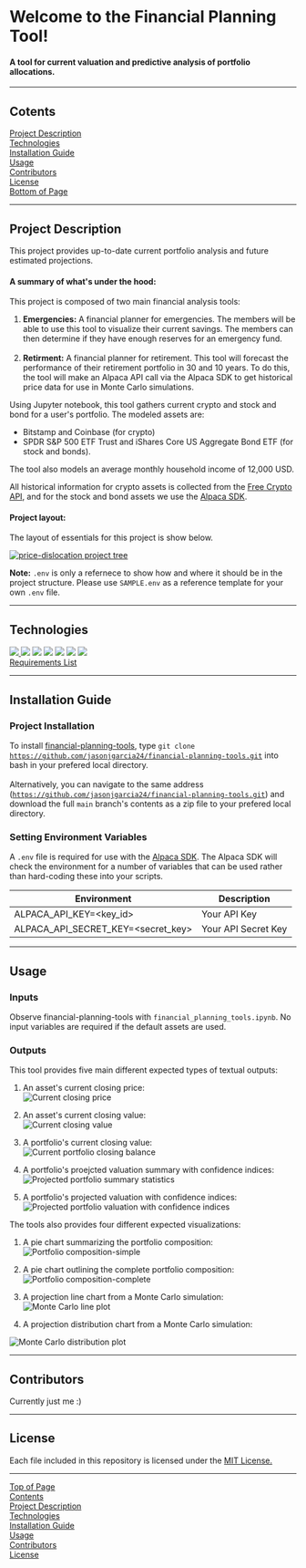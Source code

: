 # <a id="Top-of-Page"> Welcome to the Financial Planning Tool!</a>
#### A tool for current valuation and predictive analysis of portfolio allocations.

***
## <a id="Contents">Cotents</a>
[Project Description](#Project-Description)<br>
[Technologies](#Technologies)<br>
[Installation Guide](#Installation-Guide)<br>
[Usage](#Usage)<br>
[Contributors](#Contributors)<br>
[License](#License)<br>
[Bottom of Page](#Bottom-of-Page)<br>

***
## <a id="Project-Description">Project Description</a>
This project provides up-to-date current portfolio analysis and future estimated projections.

#### A summary of what's under the hood:    
This project is composed of two main financial analysis tools:
1. **Emergencies:** A financial planner for emergencies. The members will be able to use this tool to visualize their current savings. The members can then determine if they have enough reserves for an emergency fund.<br><br>
2. **Retirment:** A financial planner for retirement. This tool will forecast the performance of their retirement portfolio in 30 and 10 years. To do this, the tool will make an Alpaca API call via the Alpaca SDK to get historical price data for use in Monte Carlo simulations.<br>

Using Jupyter notebook, this tool gathers current crypto and stock and bond for a user's portfolio. The modeled assets are:
 - Bitstamp and Coinbase (for crypto)
 - SPDR S&P 500 ETF Trust and iShares Core US Aggregate Bond ETF (for stock and bonds).<br>

The tool also models an average monthly household income of 12,000 USD.<br>

All historical information for crypto assets is collected from the <a href="https://alternative.me/crypto/api/" target="_blank">Free Crypto API</a>, and for the stock and bond assets we use the <a href="https://alpaca.markets/" target="_blank">Alpaca SDK</a>.<br>
#### Project layout:
The layout of essentials for this project is show below.
<p><a href="tree.txt"><img src="img/project_tree.png" title="price-dislocation project tree"></a></p>

**Note:** <code>.env</code> is only a refernece to show how and where it should be in the project structure. Please use <code>SAMPLE.env</code> as a reference template for your own <code>.env</code> file.

***
## <a id="Technologies">Technologies</a>
<a href="https://docs.python.org/release/3.8.0/" title="https://docs.python.org/release/3.8.0/"><img src="https://img.shields.io/badge/python-3.8%2B-red">
<a href="https://pandas.pydata.org/docs/" title="https://pandas.pydata.org/docs/"><img src="https://img.shields.io/badge/pandas-1.3.0-green"></a>
<a href="https://jupyter-notebook.readthedocs.io/en/stable/" title="https://jupyter-notebook.readthedocs.io/en/stable/"><img src="https://img.shields.io/badge/jupyter--notebook-6.4.0-green"></a>
<a href="https://github.com/theskumar/python-dotenv" title="https://github.com/theskumar/python-dotenv"><img src="https://img.shields.io/badge/python--dotenv-0.18.0-orange"></a>
<a href="https://pypi.org/project/alpaca-trade-api/" title="https://pypi.org/project/alpaca-trade-api/"><img src="https://img.shields.io/badge/alpaca--trade--api-1.2.3-orange"></a>
<a href="https://dateutil.readthedocs.io/en/stable/" title="https://dateutil.readthedocs.io/en/stable/"><img src="https://img.shields.io/badge/dateutil-2.8.2-green"></a>
<a href="https://matplotlib.org/" title="https://matplotlib.org/"><img src="https://img.shields.io/badge/matplotlib-3.3.4-blue"></a>
<br>
<a href="requirements.txt" title="requirements.txt">Requirements List</a>

***
## <a id="Installation-Guide">Installation Guide</a>
### Project Installation
To install <a href="https://github.com/jasonjgarcia24/financial-planning-tools" title="https://github.com/jasonjgarcia24/financial-planning-tools">financial-planning-tools</a>, type <code>git clone https://github.com/jasonjgarcia24/financial-planning-tools.git</code> into bash in your prefered local directory.<br><br>
Alternatively, you can navigate to the same address (<code>https://github.com/jasonjgarcia24/financial-planning-tools.git</code>) and download the full <code>main</code> branch's contents as a zip file to your prefered local directory.<br>

### Setting Environment Variables
A <code>.env</code> file is required for use with the <a href="https://alpaca.markets/" target="_blank">Alpaca SDK</a>. The Alpaca SDK will check the environment for a number of variables that can be used rather than hard-coding these into your scripts.

| Environment                        | Description           |
| ---------------------------------- | --------------------- |
| ALPACA_API_KEY=<key_id>            | Your API Key          |
| ALPACA_API_SECRET_KEY=<secret_key> | Your API Secret Key   |

***
## <a id="Usage">Usage</a>
### Inputs
Observe financial-planning-tools with <code>financial_planning_tools.ipynb</code>. No input variables are required if the default assets are used.<br>

### Outputs
This tool provides five main different expected types of textual outputs:
1. An asset's current closing price:<br>
<img src="./img/closing_price_print.png" title="Current closing price"><br>

2. An asset's current closing value:<br>
<img src="./img/closing_value_print.png" title="Current closing value"><br>

3. A portfolio's current closing value:<br>
<img src="./img/closing_portfolio_balance_print.png" title="Current portfolio closing balance"><br>

4. A portfolio's proejcted valuation summary with confidence indices:<br>
<img src="./img/projection_summary_statistics.png" title="Projected portfolio summary statistics"><br>

5. A portfolio's projected valuation with confidence indices:
<img src="./img/ci_portfolio_print.png" title="Projected portfolio valuation with confidence indices"><br>

The tools also provides four different expected visualizations:
1. A pie chart summarizing the portfolio composition:<br>
<img src="./img/portfolio_composition_plot_pie.png" title="Portfolio composition-simple"><br>

2. A pie chart outlining the complete portfolio composition:<br>
<img src="./img/portfolio_composition_plot_donut.png" title="Portfolio composition-complete"><br>

3. A projection line chart from a Monte Carlo simulation:<br>
<img src="./img/monte_carlo_plot_line.png" title="Monte Carlo line plot"><br>

4. A projection distribution chart from a Monte Carlo simulation:<br>
<img src="./img/monte_carlo_plot_freq.png" title="Monte Carlo distribution plot">

***
## <a id="Contributors">Contributors</a>
Currently just me :)<br>

***
## <a id="License">License</a>
Each file included in this repository is licensed under the <a href="https://github.com/jasonjgarcia24/financial-planning-tools/blob/main/LICENSE" title="github.com/jasonjgarcia24/financial-planning-tools/blob/main/LICENSE">MIT License.</a>

***
[Top of Page](#Top-of-Page)<br>
[Contents](#Contents)<br>
[Project Description](#Project-Description)<br>
[Technologies](#Technologies)<br>
[Installation Guide](#Installation-Guide)<br>
[Usage](#Usage)<br>
[Contributors](#Contributors)<br>
[License](#License)<br>
<a id="Bottom-of-Page"></a>
